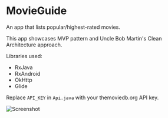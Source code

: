# MovieGuide
An app that lists popular/highest-rated movies. 

This app showcases MVP pattern and Uncle Bob Martin's Clean Architecture approach.

Libraries used:
 - RxJava
 - RxAndroid
 - OkHttp
 - Glide

Replace `API_KEY` in `Api.java` with your themoviedb.org API key.

![Screenshot](http://i.imgur.com/72PypXC.png)
